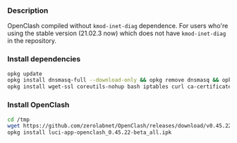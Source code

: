 ### Description

OpenClash compiled without `kmod-inet-diag` dependence. For users who're using the stable version (21.02.3 now) which does not have `kmod-inet-diag` in the repository.

### Install dependencies

```bash
opkg update
opkg install dnsmasq-full --download-only && opkg remove dnsmasq && opkg install dnsmasq-full --cache . && rm *.ipk
opkg install wget-ssl coreutils-nohup bash iptables curl ca-certificates ipset ip-full iptables-mod-tproxy iptables-mod-extra libcap libcap-bin ruby ruby-yaml kmod-tun luci-compat
```

### Install OpenClash

```bash
cd /tmp
wget https://github.com/zerolabnet/OpenClash/releases/download/v0.45.22-beta/luci-app-openclash_0.45.22-beta_all.ipk
opkg install luci-app-openclash_0.45.22-beta_all.ipk
```
